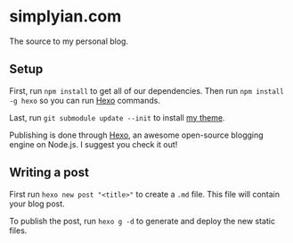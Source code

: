 simplyian.com
=============

The source to my personal blog.

## Setup

First, run `npm install` to get all of our dependencies. Then run `npm install -g hexo` so you can run [Hexo][hexo] commands.

Last, run `git submodule update --init` to install [my theme][hexo-theme-simplyian].

Publishing is done through [Hexo][hexo], an awesome open-source blogging engine on Node.js. I suggest you check it out!

## Writing a post

First run `hexo new post "<title>"` to create a `.md` file. This file will contain your blog post.

To publish the post, run `hexo g -d` to generate and deploy the new static files.

[hexo]: http://hexo.io/
[hexo-theme-simplyian]: https://github.com/simplyianm/hexo-theme-simplyian

